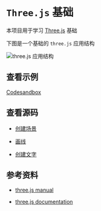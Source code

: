 # `Three.js` 基础

本项目用于学习 [Three.js](https://threejs.org/docs/index.html#manual/en/introduction/Installation) 基础

下图是一个基础的 `three.js` 应用结构

![three.js 应用结构](https://threejs.org/manual/resources/images/threejs-structure.svg)

## 查看示例

[Codesandbox](https://bb4bqc-5173.csb.app/)

## 查看源码

- [创建场景](./scripts/scene.js)

- [画线](./scripts/line.js)

- [创建文字](./scripts/createText.js)

## 参考资料

- [three.js manual](https://threejs.org/manual/#zh/fundamentals)

- [three.js documentation](https://threejs.org/docs/index.html#manual/en/introduction/Creating-a-scene)

